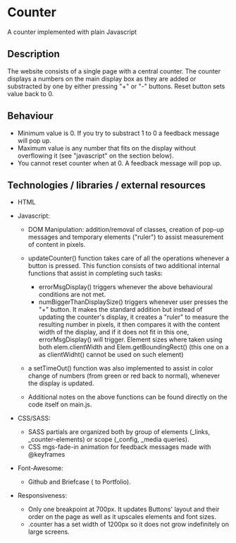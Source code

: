 # Counter

A counter implemented with plain Javascript

## Description

The website consists of a single page with a central counter. The counter displays a numbers on the main display box as they are added or substracted by one by either pressing "+" or "-" buttons. Reset button sets value back to 0. 

## Behaviour

- Minimum value is 0. If you try to substract 1 to 0 a feedback message will pop up.
- Maximum value is any number that fits on the display without overflowing it (see "javascript" on the section below). 
- You cannot reset counter when at 0. A feedback message will pop up.

## Technologies / libraries / external resources

  - HTML
  
  - Javascript:

    - DOM Manipulation: addition/removal of classes, creation of pop-up messages and temporary elements ("ruler") to assist measurement of content in pixels. 
    - updateCounter() function takes care of all the operations whenever a button is pressed. This function consists of two additional internal functions that assist in completing such tasks:
    
      - errorMsgDisplay() triggers whenever the above behavioural conditions are not met.
      - numBiggerThanDisplaySize() triggers whenever user presses the "+" button. It makes the standard addition but instead of updating the counter's display, it creates a "ruler" to measure the resulting number in pixels, it then compares it with the content width of the display, and if it does not fit in this one, errorMsgDisplay() will trigger. Element sizes where taken using both elem.clientWidth and Elem.getBoundingRect() (this one on a <span> as clientWidht() cannot be used on such element)
    - a setTimeOut() function was also implemented to assist in color change of numbers (from green or red back to normal), whenever the display is updated.
    - Additional notes on the above functions can be found directly on the code itself on main.js.
  
  - CSS/SASS:
    - SASS partials are organized both by group of elements (_links, _counter-elements) or scope (_config, _media queries).
    - CSS mgs-fade-in animation for feedback messages made with @keyframes
  
  - Font-Awesome:
    - Github and Briefcase (<a> to Portfolio).
  
  - Responsiveness:
    - Only one breakpoint at 700px. It updates Buttons' layout and their order on the page as well as it upscales elements and font sizes.
    - .counter has a set width of 1200px so it does not grow indefinitely on large screens.







